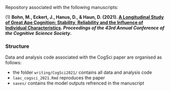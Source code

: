 Repository associated with the following manuscripts: 

(1) **Bohn, M., Eckert, J., Hanus, D., & Haun, D. (2021). [A Longitudinal Study of Great Ape Cognition: Stability, Reliability and the Influence of Individual Characteristics](https://arxiv.org/abs/2005.12656). *Proceedings of the 43rd Annual Conference of the Cognitive Science Society*.**

### Structure

Data and analysis code associated with the CogSci paper are organised as follows: 

* the folder `writing/CogSci2021/` contains all data and analysis code
* `laac_cogsci_2021.Rmd` reproduces the paper
* `saves/` contains the model outputs refrenced in the manuscript
